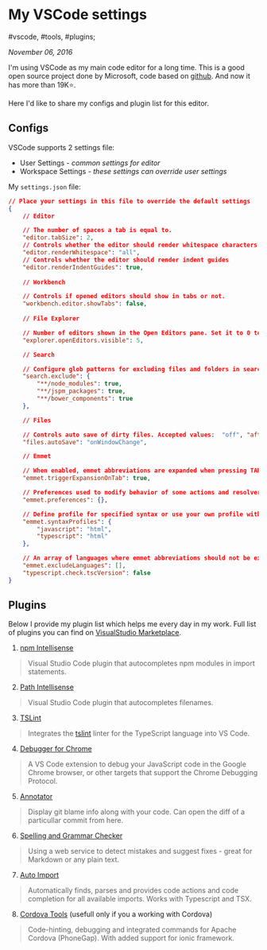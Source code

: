 # My VSCode settings

#vscode, #tools, #plugins;

_November 06, 2016_

I'm using VSCode as my main code editor for a long time. 
This is a good open source project done by Microsoft, code based on [github](https://github.com/Microsoft/vscode).
And now it has more than 19K⭐️. 

Here I'd like to share my configs and plugin list for this editor.

## Configs

VSCode supports 2 settings file: 

* User Settings - _common settings for editor_
* Workspace Settings - _these settings can override user settings_

My ```settings.json``` file:

```json
// Place your settings in this file to override the default settings
{
    // Editor

    // The number of spaces a tab is equal to.
    "editor.tabSize": 2,
    // Controls whether the editor should render whitespace characters
    "editor.renderWhitespace": "all",
    // Controls whether the editor should render indent guides
    "editor.renderIndentGuides": true,
    
    // Workbench

    // Controls if opened editors should show in tabs or not.
    "workbench.editor.showTabs": false,
    
    // File Explorer

    // Number of editors shown in the Open Editors pane. Set it to 0 to hide the pane.
    "explorer.openEditors.visible": 5,

    // Search

    // Configure glob patterns for excluding files and folders in searches. Inherits all glob patterns from the files.exclude setting.
    "search.exclude": {
        "**/node_modules": true,
        "**/jspm_packages": true,
        "**/bower_components": true
    },

    // Files

    // Controls auto save of dirty files. Accepted values:  "off", "afterDelay", "onFocusChange" (editor loses focus), "onWindowChange" (window loses focus). If set to "afterDelay", you can configure the delay in "files.autoSaveDelay".
    "files.autoSave": "onWindowChange",

    // Emmet

    // When enabled, emmet abbreviations are expanded when pressing TAB.
    "emmet.triggerExpansionOnTab": true,

    // Preferences used to modify behavior of some actions and resolvers of Emmet.
    "emmet.preferences": {},

    // Define profile for specified syntax or use your own profile with specific rules.
    "emmet.syntaxProfiles": {
        "javascript": "html",
        "typescript": "html"
    },

    // An array of languages where emmet abbreviations should not be expanded.
    "emmet.excludeLanguages": [],
    "typescript.check.tscVersion": false
}
```

## Plugins

Below I provide my plugin list which helps me every day in my work. 
Full list of plugins you can find on [VisualStudio Marketplace](https://marketplace.visualstudio.com/).

1. [npm Intellisense](https://marketplace.visualstudio.com/items?itemName=christian-kohler.npm-intellisense)

> Visual Studio Code plugin that autocompletes npm modules in import statements.

2. [Path Intellisense](https://marketplace.visualstudio.com/items?itemName=christian-kohler.path-intellisense)

> Visual Studio Code plugin that autocompletes filenames.

3. [TSLint](https://marketplace.visualstudio.com/items?itemName=eg2.tslint)

> Integrates the [tslint](https://github.com/palantir/tslint) linter for the TypeScript language into VS Code.

4. [Debugger for Chrome](https://marketplace.visualstudio.com/items?itemName=msjsdiag.debugger-for-chrome)

> A VS Code extension to debug your JavaScript code in the Google Chrome browser, or other targets that support the Chrome Debugging Protocol.

5. [Annotator](https://marketplace.visualstudio.com/items?itemName=ryu1kn.annotator)

> Display git blame info along with your code. Can open the diff of a particullar commit from here.

6. [Spelling and Grammar Checker](https://marketplace.visualstudio.com/items?itemName=seanmcbreen.Spell)

> Using a web service to detect mistakes and suggest fixes - great for Markdown or any plain text.

7. [Auto Import](https://marketplace.visualstudio.com/items?itemName=steoates.autoimport)

> Automatically finds, parses and provides code actions and code completion for all available imports. Works with Typescript and TSX.

8. [Cordova Tools](https://marketplace.visualstudio.com/items?itemName=vsmobile.cordova-tools) (usefull only if you a working with Cordova)

> Code-hinting, debugging and integrated commands for Apache Cordova (PhoneGap). With added support for ionic framework.
